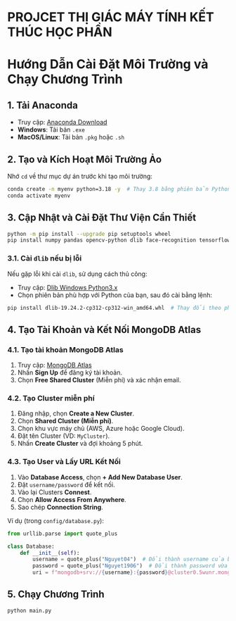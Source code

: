 # PROJCET THỊ GIÁC MÁY TÍNH KẾT THÚC HỌC PHẦN
# Hướng Dẫn Cài Đặt Môi Trường và Chạy Chương Trình

## 1. Tải Anaconda
- Truy cập: [Anaconda Download](https://www.anaconda.com/download)
- **Windows**: Tải bản `.exe`
- **MacOS/Linux**: Tải bản `.pkg` hoặc `.sh`

## 2. Tạo và Kích Hoạt Môi Trường Ảo
Nhớ `cd` về thư mục dự án trước khi tạo môi trường:
```sh
conda create -n myenv python=3.18 -y  # Thay 3.8 bằng phiên bản Python mong muốn mà bạn đang sài
conda activate myenv
```

## 3. Cập Nhật và Cài Đặt Thư Viện Cần Thiết
```sh
python -m pip install --upgrade pip setuptools wheel
pip install numpy pandas opencv-python dlib face-recognition tensorflow torch torchvision pymongo flask pygame
```

### 3.1. Cài `dlib` nếu bị lỗi
Nếu gặp lỗi khi cài `dlib`, sử dụng cách thủ công:
- Truy cập: [Dlib Windows Python3.x](https://github.com/z-mahmud22/Dlib_Windows_Python3.x)
- Chọn phiên bản phù hợp với Python của bạn, sau đó cài bằng lệnh:
```sh
pip install dlib‑19.24.2‑cp312‑cp312‑win_amd64.whl  # Thay đổi theo phiên bản
```

## 4. Tạo Tài Khoản và Kết Nối MongoDB Atlas
### 4.1. Tạo tài khoản MongoDB Atlas
1. Truy cập: [MongoDB Atlas](https://www.mongodb.com/atlas)
2. Nhấn **Sign Up** để đăng ký tài khoản.
3. Chọn **Free Shared Cluster** (Miễn phí) và xác nhận email.

### 4.2. Tạo Cluster miễn phí
1. Đăng nhập, chọn **Create a New Cluster**.
2. Chọn **Shared Cluster (Miễn phí)**.
3. Chọn khu vực máy chủ (AWS, Azure hoặc Google Cloud).
4. Đặt tên Cluster (VD: `MyCluster`).
5. Nhấn **Create Cluster** và đợi khoảng 5 phút.

### 4.3. Tạo User và Lấy URL Kết Nối
1. Vào **Database Access**, chọn **+ Add New Database User**.
2. Đặt `username/password` để kết nối.
3. Vào lại Clusters **Connest**.
4. Chọn **Allow Access From Anywhere**.
5. Sao chép **Connection String**.


Ví dụ (trong `config/database.py`):
```python
from urllib.parse import quote_plus

class Database:
    def __init__(self):
        username = quote_plus("Nguyet04")  # Đổi thành username của bạn
        password = quote_plus("Nguyet1906")  # Đổi thành password vừa tạo
        uri = f"mongodb+srv://{username}:{password}@cluster0.5wunr.mongodb.net/?retryWrites=true&w=majority&appName=Cluster0"
```

## 5. Chạy Chương Trình
```sh
python main.py
